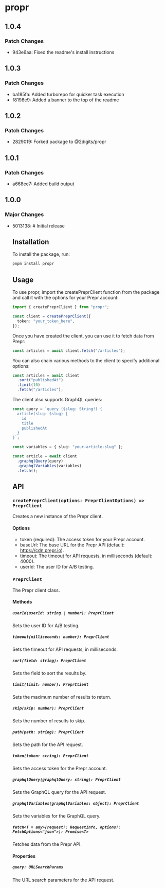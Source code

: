 # propr

## 1.0.4

### Patch Changes

- 943e6aa: Fixed the readme's install instructions

## 1.0.3

### Patch Changes

- ba185fa: Added turborepo for quicker task execution
- f8198e9: Added a banner to the top of the readme

## 1.0.2

### Patch Changes

- 2829019: Forked package to @2digits/propr

## 1.0.1

### Patch Changes

- a668ee7: Added build output

## 1.0.0

### Major Changes

- 5013138: # Initial release

  ## Installation

  To install the package, run:

  ```sh
  pnpm install propr
  ```

  ## Usage

  To use propr, import the createPreprClient function from the package and call it with the options for your Prepr account:

  ```typescript
  import { createPreprClient } from "propr";

  const client = createPreprClient({
    token: "your_token_here",
  });
  ```

  Once you have created the client, you can use it to fetch data from Prepr:

  ```typescript
  const articles = await client.fetch("/articles");
  ```

  You can also chain various methods to the client to specify additional options:

  ```typescript
  const articles = await client
    .sort("publishedAt")
    .limit(10)
    .fetch("/articles");
  ```

  The client also supports GraphQL queries:

  ```typescript
  const query = `query ($slug: String!) {
    article(slug: $slug) {
      id
      title
      publishedAt
    }
  }`;

  const variables = { slug: "your-article-slug" };

  const article = await client
    .graphqlQuery(query)
    .graphqlVariables(variables)
    .fetch();
  ```

  ## API

  ### `createPreprClient(options: PreprClientOptions) => PreprClient`

  Creates a new instance of the Prepr client.

  #### Options

  - token (required): The access token for your Prepr account.
  - baseUrl: The base URL for the Prepr API (default: https://cdn.prepr.io).
  - timeout: The timeout for API requests, in milliseconds (default: 4000).
  - userId: The user ID for A/B testing.

  ### `PreprClient`

  The Prepr client class.

  #### Methods

  ##### `userId(userId: string | number): PreprClient`

  Sets the user ID for A/B testing.

  ##### `timeout(milliseconds: number): PreprClient`

  Sets the timeout for API requests, in milliseconds.

  ##### `sort(field: string): PreprClient`

  Sets the field to sort the results by.

  ##### `limit(limit: number): PreprClient`

  Sets the maximum number of results to return.

  ##### `skip(skip: number): PreprClient`

  Sets the number of results to skip.

  ##### `path(path: string): PreprClient`

  Sets the path for the API request.

  ##### `token(token: string): PreprClient`

  Sets the access token for the Prepr account.

  ##### `graphqlQuery(graphqlQuery: string): PreprClient`

  Sets the GraphQL query for the API request.

  ##### `graphqlVariables(graphqlVariables: object): PreprClient`

  Sets the variables for the GraphQL query.

  ##### `fetch<T = any>(request?: RequestInfo, options?: FetchOptions<"json">): Promise<T>`

  Fetches data from the Prepr API.

  #### Properties

  ##### `query: URLSearchParams`

  The URL search parameters for the API request.
